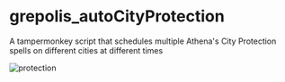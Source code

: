 # grepolis_autoCityProtection
A tampermonkey script that schedules multiple Athena's City Protection spells on different cities at different times


![protection](https://github.com/user-attachments/assets/c32505fb-6514-46e7-bf86-23dda017daae)



